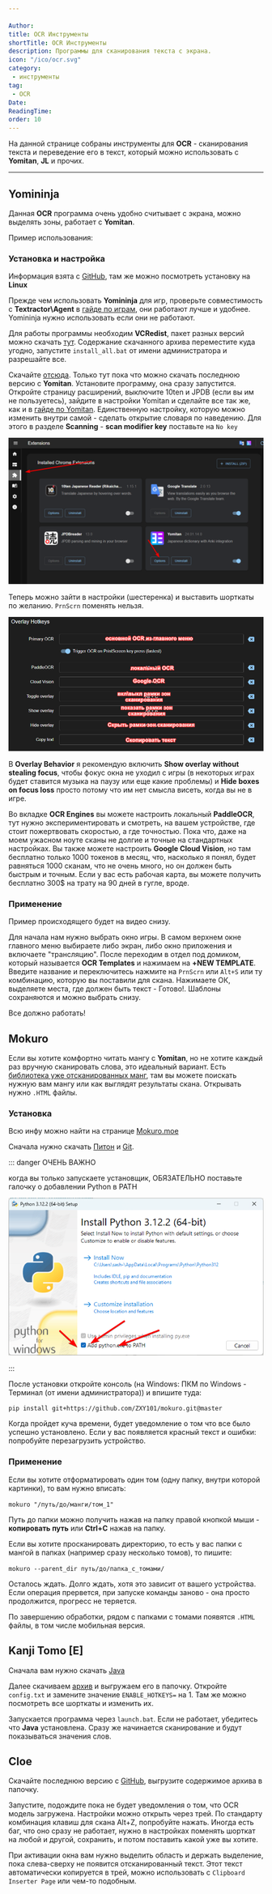 ```yaml
---

Author:
title: OCR Инструменты
shortTitle: OCR Инструменты
description: Программы для сканирования текста с экрана.
icon: "/ico/ocr.svg"
category: 
 - инструменты
tag:
 - OCR
Date: 
ReadingTime: 
order: 10
---
```




На данной странице собраны инструменты для **OCR** - сканирования текста и переведение его в текст, который можно использовать с **Yomitan**, **JL** и прочих.


-----

 


## Yomininja 

Данная **OCR** программа очень удобно считывает с экрана, можно выделять зоны, работает с **Yomitan**.

Пример использования:

<VidStack src="/imgvid/yomininjademo.mp4" aspectRatio="4/3"/>

### Установка и настройка

Информация взята с [GitHub](https://github.com/matt-m-o/YomiNinja), там же можно посмотреть установку на **Linux**

Прежде чем использовать **Yomininja** для игр, проверьте совместимость c **Textractor\Agent** в [гайде по играм](vn.md), они работают лучше и удобнее. Yomininja нужно использовать если они не работают.

Для работы программы необходим **VCRedist**, пакет разных версий можно скачать [тут](https://www.techpowerup.com/download/visual-c-redistributable-runtime-package-all-in-one/). Содержание скачанного архива переместите куда угодно, запустите `install_all.bat` от имени администратора и разрешайте все.

Скачайте [отсюда](https://drive.google.com/file/d/12XHCGx9I9tKv6Nc-i4vU2-yP93kqh_t0/view?usp=sharing). Только тут пока что можно скачать последнюю версию с **Yomitan**. Установите программу, она сразу запустится. Откройте страницу расширений, выключите 10ten и JPDB (если вы им не пользуетесь), зайдите в настройки Yomitan и сделайте все так же, как и в [гайде по Yomitan](/software/yomitan.md). Единственную настройку, которую можно изменить внутри самой - сделать открытие словаря по наведению. Для этого в разделе **Scanning** - **scan modifier key** поставьте на `No key`

![](/imgvid/yomininja.png)

Теперь можно зайти в настройки (шестеренка) и выставить шорткаты по желанию. `PrnScrn` поменять нельзя.

![](/imgvid/yomininja2.png)

В **Overlay Behavior** я рекомендую включить **Show overlay without stealing focus**, чтобы фокус окна не уходил с игры (в некоторых играх будет ставится музыка на паузу или еще какие проблемы) и **Hide boxes on focus loss** просто потому что им нет смысла висеть, когда вы не в игре.

Во вкладке **OCR Engines** вы можете настроить локальный **PaddleOCR**, тут нужно экспериментировать и смотреть, на вашем устройстве, где стоит пожертвовать скоростью, а где точностью. Пока что, даже на моем ужасном ноуте сканы не долгие и точные на стандартных настройках. Вы также можете настроить **Google Cloud Vision**, но там бесплатно только 1000 токенов в месяц, что, насколько я понял, будет равняться 1000 сканам, что не очень много, но он должен быть быстрым и точным. Если у вас есть рабочая карта, вы можете получить бесплатно 300$ на трату на 90 дней в гугле, вроде. 

### Применение

Пример происходящего будет на видео снизу.

Для начала нам нужно выбрать окно игры. В самом верхнем окне главного меню выбираете либо экран, либо окно приложения и включаете "трансляцию". После переходим в отдел под домиком, который называется **OCR Templates** и нажимаем на **+NEW TEMPLATE**. Введите название и переключитесь нажмите на `PrnScrn` или `Alt+S` или ту комбинацию, которую вы поставили для скана. Нажимаете ОК, выделяете места, где должен быть текст - Готово!. Шаблоны сохраняются и можно выбрать снизу. 

<VidStack src="/imgvid/yomininja.mp4" aspectRatio="4/3"/>

Все должно работать!

## Mokuro

Если вы хотите комфортно читать мангу с **Yomitan**, но не хотите каждый раз вручную сканировать слова, это идеальный вариант. Есть [библиотека уже отсканированных манг](https://mokuro.moe/manga/`), там вы можете поискать нужную вам мангу или как выглядят результаты скана. Открывать нужно `.HTML` файлы.

### Установка

Всю инфу можно найти на странице [Mokuro.moe](https://mokuro.moe/)

Сначала нужно скачать [Питон](https://www.python.org/downloads/) и [Git](https://git-scm.com/downloads).

::: danger ОЧЕНЬ ВАЖНО

когда вы только запускаете установщик, ОБЯЗАТЕЛЬНО поставьте галочку о добавлении Python в PATH

![](/imgvid/python.png)

:::

После установки откройте консоль (на Windows: ПКМ по Windows - Терминал (от имени администратора)) и впишите туда:



```shell
pip install git+https://github.com/ZXY101/mokuro.git@master
```



Когда пройдет куча времени, будет уведомление о том что все было успешно установлено. Если у вас появляется красный текст и ошибки: попробуйте перезагрузить устройство.

### Применение

Если вы хотите отформатировать один том (одну папку, внутри которой картинки), то вам нужно вписать:

`mokuro "/путь/до/манги/том_1"`

Путь до папки можно получить нажав на папку правой кнопкой мыши - **копировать путь** или **Ctrl+C** нажав на папку.

Если вы хотите просканировать директорию, то есть у вас папки с мангой в папках (например сразу несколько томов), то пишите:

`mokuro --parent_dir путь/до/папка_с_томами/`

Осталось ждать. Долго ждать, хотя это зависит от вашего устройства. Если операция прервется, при запуске команды заново - она просто продолжится, прогресс не теряется.

По завершению обработки, рядом с папками с томами появятся `.HTML` файлы, в том числе мобильная версия. 

## Kanji Tomo **[E]**

Сначала вам нужно скачать [Java](https://www.java.com/download/ie_manual.jsp)

Далее скачиваем [архив](https://www.mediafire.com/file/6fkqkc07cn8xs63/KanjiTomo.zip/file) и выгружаем его в папочку. Откройте `config.txt` и замените значение `ENABLE_HOTKEYS=` на 1. Там же можно посмотреть все шорткаты и изменить их.

Запускается программа через `launch.bat`. Если не работает, убедитесь что **Java** установлена. Сразу же начинается сканирование и будут показываться значения слов. 

## Cloe 

Скачайте последнюю версию с [GitHub](https://github.com/blueaxis/Cloe/releases/tag/v2.0.0), выгрузите содержимое архива в папочку.

Запустите, подождите пока не будет уведомления о том, что OCR модель загружена. Настройки можно открыть через трей. По стандарту комбинация клавиш для скана Alt+Z, попробуйте нажать. Иногда есть баг, что оно сразу не работает, нужно в настройках поменять шорткат на любой и другой, сохранить, и потом поставить какой уже вы хотите. 

При активации окна вам нужно выделить область и держать выделение, пока слева-сверху не появится отсканированный текст. Этот текст автоматически копируется в трей, можно использовать с `Clipboard Inserter Page` или чем-то подобным. 



